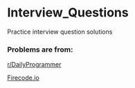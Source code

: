 # Interview_Questions
Practice interview question solutions

### Problems are from:

[r/DailyProgrammer](https://www.reddit.com/r/dailyprogrammer/)

[Firecode.io](https://www.firecode.io/pages/home)
